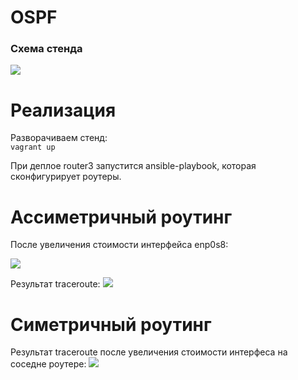 # OSPF

### Схема стенда
![](https://github.com/Gilfoyle3301/otus/blob/ospf/pict/schema.png)

# Реализация
Разворачиваем стенд: \
`vagrant up`

При деплое router3 запустится ansible-playbook, которая сконфигурирует роутеры.

# Ассиметричный роутинг 
После увеличения стоимости интерфейса enp0s8:

![](https://github.com/Gilfoyle3301/otus/blob/ospf/image/pingask.png)

Результат traceroute:
![](https://github.com/Gilfoyle3301/otus/blob/ospf/image/traceroute.png)


# Cиметричный роутинг 
Результат traceroute после увеличения стоимости интерфеса на соседне роутере:
![](https://github.com/Gilfoyle3301/otus/blob/ospf/image/simtr.png)